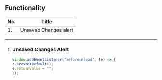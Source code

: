 ## Functionality 

| No. | Title 
| --  | -- 
| 1.  | [Unsaved Changes alert](#unsaved-changes-alert)

---

1. ### Unsaved Changes Alert

    ```js
    window.addEventListener("beforeunload", (e) => {
    e.preventDefault();
    e.returnValue = "";
    });
    ```
